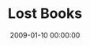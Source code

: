 ---
layout: series
series: "Lost Books"
permalink: "/lost-books/"
title: Lost Books
date: 2009-01-10 00:00:00
endDate: 2009-02-15 00:00:00
description: "There are books in the Bible that are so routinely ignored that they've become ''lost.'' And these books contain some forgotten truths about who God is, what he values and what that means for how we should live our lives. Join us for a trek through these ''Lost Books.''"
src: "http://s3.amazonaws.com/crossroads-media/images/legacy/content/LOSTBOOKS_90x90.gif"
---